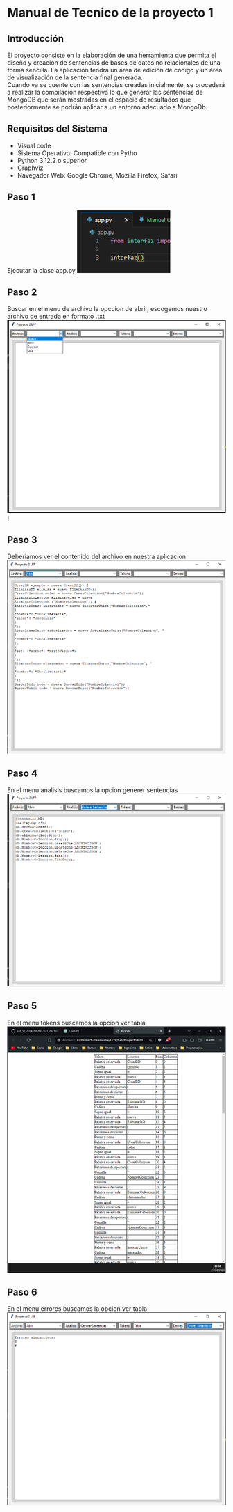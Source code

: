 # Manual de Tecnico de la proyecto 1

## Introducción
El proyecto consiste en la elaboración de una herramienta que permita el diseño y 
creación de sentencias de bases de datos no relacionales de una forma sencilla.  La 
aplicación tendrá un área de edición de código y un área de visualización de la 
sentencia final generada.      
Cuando  ya  se  cuente  con  las  sentencias  creadas  inicialmente,  se  procederá  a 
realizar la compilación respectiva lo que generar las sentencias de MongoDB que 
serán mostradas en el espacio de resultados que posteriormente se podrán aplicar 
a un entorno adecuado a MongoDb.

## Requisitos del Sistema
- Visual code
- Sistema Operativo: Compatible con Pytho
- Python 3.12.2  o superior
- Graphviz
- Navegador Web: Google Chrome, Mozilla Firefox, Safari

## Paso 1
Ejecutar la clase app.py
![alt text](imagenes\8.png)

## Paso 2
Buscar en el menu de archivo la opccion de abrir, escogemos nuestro archivo de 
entrada en formato .txt
![alt text](imagenes\9.png)!

## Paso 3
Deberiamos ver el contenido del archivo en nuestra aplicacion
![alt text](imagenes\10.png)

## Paso 4
En el menu analisis buscamos la opcion generer sentencias
![alt text](imagenes\11.png)

## Paso 5
En el menu tokens buscamos la opcion ver tabla 
![alt text](imagenes\12.png)

## Paso 6
En el menu errores buscamos la opcion ver tabla 
![alt text](imagenes\13.png)
